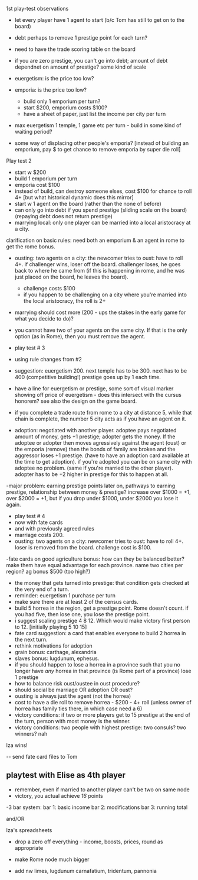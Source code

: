 1st play-test observations

- let every player have 1 agent to start (b/c Tom has still to get on to the board)
- debt perhaps to remove 1 prestige point for each turn?
- need to have the trade scoring table on the board
- if you are zero prestige, you can't go into debt; amount of debt dependnet on amount of prestige? some kind of scale
- euergetism: is the price too low?
- emporia: is the price too low?
  - build only 1 emporium per turn?
  - start $200, emporium costs $100?
  - have a sheet of paper, just list the income per city per turn

- max euergetism 1 temple, 1 game etc per turn - build in some kind of waiting period?
- some way of displacing other people's emporia? [instead of building an emporium, pay $ to get chance to remove emporia by super die roll]

Play test 2
- start w $200
- build 1 emporium per turn
- emporia cost $100
- instead of build, can destroy someone elses, cost $100 for chance to roll 4+ [but what historical dynamic does this mirror]
- start w 1 agent on the board (rather than the none of before)
- can only go into debt if you spend prestige (sliding scale on the board) (repaying debt does not return prestige)
- marrying local: only one player can be married into a local aristocracy at a city.

clarification on basic rules: need both an emporium & an agent in rome to get the rome bonus.

- ousting: two agents on a city: the newcomer tries to oust: have to roll 4+. if challenger wins, loser off the board. challenger loses, he goes back to where he came from (if this is happening in rome, and he was just placed on the board, he leaves the board).
  - challenge costs $100
  - if you happen to be challenging on a city where you're married into the local aristocracy, the roll is 2+

- marrying should cost more (200 - ups the stakes in the early game for what you decide to do)?
- you cannot have two of your agents on the same city. If that is the only option (as in Rome), then you must remove the agent.


- play test # 3
- using rule changes from #2
- suggestion: euergetism 200. next temple has to be 300. next has to be 400 (competitive building!) prestige goes up by 1 each time.
- have a line for euergetism or prestige, some sort of visual marker showing off price of euergetism - does this intersect with the cursus honorem? see also the design on the game board.

- if you complete a trade route from rome to a city at distance 5, while that chain is complete, the number 5 city acts as if you have an agent on it.
- adoption: negotiated with another player. adoptee pays negotiated amount of money, gets +1 prestige; adopter gets the money. If the adoptee or adopter then moves agressively against the agent (oust) or the emporia (remove) then the bonds of family are broken and the aggressor loses +1 prestige. (have to have an adoption card available at the time to get adoption). if you're adopted you can be on same city with adoptee no problem. (same if you're married to the other player). adopter has to be +2 higher in prestige for this to happen at all.

-major problem: earning prestige points later on, pathways to earning prestige, relationship between money & prestige? increase over $1000 = +1, over $2000 = +1, but if you drop under $1000, under $2000 you lose it again.

- play test # 4
- now with fate cards
- and with previously agreed rules
- marriage costs 200.
- ousting: two agents on a city: newcomer tries to oust: have to roll 4+. loser is removed from the board. challenge cost is $100.

-fate cards on good agriculture bonus: how can they be balanced better? make them have equal advantage for each province. name two cities per region? ag bonus $500 (too high?)
- the money that gets turned into prestige: that condition gets checked at the very end of a turn.
- reminder: euergetism 1 purchase per turn
- make sure there are at least 2 of the census cards.
- build 5 horrea in the region, get a prestige point. Rome doesn't count. if you had five, then lose one, you lose the prestige point.
- i suggest scaling prestige 4 8 12. Which would make victory first person to 12. [initially playing 5 10 15]
- fate card suggestion: a card that enables everyone to build 2 horrea in the next turn.
- rethink motivations for adoption
- grain bonus: carthage, alexandria
- slaves bonus: lugdunum, ephesus.
- if you should happen to lose a horrea in a province such that you no longer have *any* horrea in that province (is Rome part of a province) lose 1 prestige
- how to balance risk oust/oustee in oust procedure?
- should social be marriage OR adoption OR oust?
- ousting is always just the agent (not the horrea)
- cost to have a die roll to remove horrea - $200 - 4+ roll (unless owner of horrea has family ties there, in which case need a 6)
- victory conditions: if two or more players get to 15 prestige at the end of the turn, person with most money is the winner.
- victory conditions: two people with highest prestige: two consuls? two winners? nah

Iza wins!

-- send fate card files to Tom

## playtest with Elise as 4th player
- remember, even if married to another player can't be two on same node
- victory, you actual achieve *16* points

-3 bar system:
  bar 1: basic income
  bar 2: modifications
  bar 3: running total

  and/OR

  Iza's spreadsheets

- drop a zero off everything - income, boosts, prices, round as appropriate

- make Rome node much bigger
- add nw limes, lugdunum carnafatium, tridentum, pannonia
